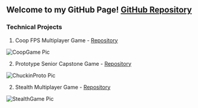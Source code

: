 ## Welcome to my GitHub Page! [GitHub Repository](https://github.com/berkbid)

### Technical Projects

1. Coop FPS Multiplayer Game - [Repository](https://github.com/berkbid/CoopGame)

![CoopGame Pic](https://berkbid.github.io/Images/CoopGameMini.png)

2. Prototype Senior Capstone Game - [Repository](https://github.com/berkbid/ChuckinProto)

![ChuckinProto Pic](https://berkbid.github.io/Images/ChuckinProto.png)

2. Stealth Multiplayer Game - [Repository](https://github.com/berkbid/StealthGame)

![StealthGame Pic](https://berkbid.github.io/Images/StealthGame.png)

